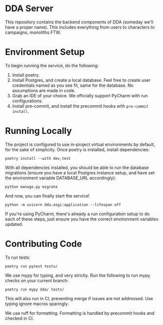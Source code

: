# DDA Server
This repository contains the backend components of DDA (someday we'll have a proper name).
This includes everything from users to characters to campaigns, monoliths FTW.

# Environment Setup
To begin running the service, do the following:
1. Install poetry.
2. Install Postgres, and create a local database. Feel free to create user credentials named as you see fit, same for the database. No assumptions are made in code.
3. Grab an IDE of your choice. We officially support PyCharm with run configurations.
4. Install pre-commit, and install the precommit hooks with `pre-commit install`.

# Running Locally
The project is configured to use in-project virtual environments
by default, for the sake of simplicity. Once poetry is installed, install dependencies:
```commandline
poetry install --with dev,test
```
With all dependencies installed, you should be able to run the database
migrations (ensure you have a local Postgres instance setup, and have set the environment
variable DATABASE_URL accordingly):
```commandline
python manage.py migrate
```
And now, you can finally start the service!
```commandline
python -m uvicorn dda.asgi:application --lifespan off
```
If you're using PyCharm, there's already a run configuration setup to
do each of these steps, just ensure you have the correct environment
variables updated.

# Contributing Code
To run tests:
```
poetry run pytest tests/
```

We use mypy for typing, and very strictly. Run the following to run
mypy checks on your current branch:
```commandline
poetry run mypy dda/ tests/
```
This will also run in CI, preventing merge if issues are not addressed. Use
typing ignore macros sparingly.

We use ruff for formatting. Formatting is handled by precommit hooks and checked
in CI.
